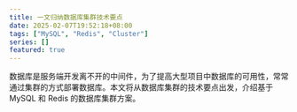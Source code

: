 ```yaml
---
title: 一文归纳数据库集群技术要点
date: 2025-02-07T19:52:18+08:00
tags: ["MySQL", "Redis", "Cluster"]
series: []
featured: true
---
```


数据库是服务端开发离不开的中间件，为了提高大型项目中数据库的可用性，常常通过集群的方式部署数据库。本文将从数据库集群的技术要点出发，介绍基于 MySQL 和 Redis 的数据库集群方案。

<!--more-->
